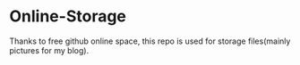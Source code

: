 # Online-Storage

Thanks to free github online space, this repo is used for storage files(mainly pictures for my blog).
